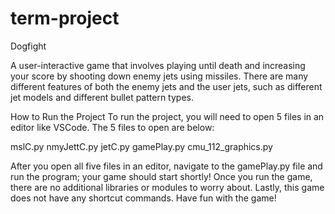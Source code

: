 # term-project
Dogfight

A user-interactive game that involves playing until death and increasing your score by shooting down enemy jets using missiles. 
There are many different features of both the enemy jets and the user jets, such as different jet models and different bullet pattern types. 

How to Run the Project
To run the project, you will need to open 5 files in an editor like VSCode. The 5 files to open are below:

mslC.py
nmyJettC.py
jetC.py
gamePlay.py
cmu_112_graphics.py


After you open all five files in an editor, navigate to the gamePlay.py file and run the program; your game should start shortly! 
Once you run the game, there are no additional libraries or modules to worry about. Lastly, this game does not have any shortcut commands. 
Have fun with the game! 
